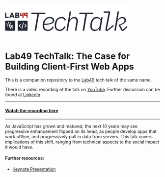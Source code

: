 <img src="/.github/tech-talk-logo.png" width="400" />

# Lab49 TechTalk: The Case for Building Client-First Web Apps

This is a companion repository to the [Lab49](https://www.lab49.com/) tech talk of the same name.

There is a video recording of the talk on [YouTube](https://youtu.be/KutIs6CUikg). Further discussion can be found at [LinkedIn](https://www.linkedin.com).

---

#### [Watch the recording here](https://youtu.be/KutIs6CUikg)

---

As JavaScript has grown and matured, the next 10 years may see progressive enhancement flipped on its head, as people develop apps that work offline, and progressively pull in data from servers. This talk covers implications of this shift, ranging from technical aspects to the social impact it would have.

#### Further resources:

- [Keynote Presentation](./Lab49Talks-ClientFirstWebApps-Long.key)

